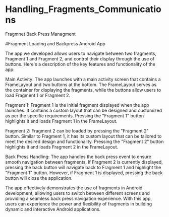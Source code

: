 # Handling_Fragments_Communications
Fragmnet Back Press Managment 

#Fragment Loading and Backpress Android App

The app we developed allows users to navigate between two fragments, Fragment 1 and Fragment 2, and control their display through the use of buttons. Here's a description of the key features and functionality of the app:

Main Activity: The app launches with a main activity screen that contains a FrameLayout and two buttons at the bottom. The FrameLayout serves as the container for displaying the fragments, while the buttons allow users to load Fragment 1 or Fragment 2.

Fragment 1: Fragment 1 is the initial fragment displayed when the app launches. It contains a custom layout that can be designed and customized as per the specific requirements. Pressing the "Fragment 1" button highlights it and loads Fragment 1 in the FrameLayout.

Fragment 2: Fragment 2 can be loaded by pressing the "Fragment 2" button. Similar to Fragment 1, it has its custom layout that can be tailored to meet the desired design and functionality. Pressing the "Fragment 2" button highlights it and loads Fragment 2 in the FrameLayout.

Back Press Handling: The app handles the back press event to ensure smooth navigation between fragments. If Fragment 2 is currently displayed, pressing the back button will navigate back to Fragment 1 and highlight the "Fragment 1" button. However, if Fragment 1 is displayed, pressing the back button will close the application.

The app effectively demonstrates the use of fragments in Android development, allowing users to switch between different screens and providing a seamless back press navigation experience. With this app, users can experience the power and flexibility of fragments in building dynamic and interactive Android applications.
